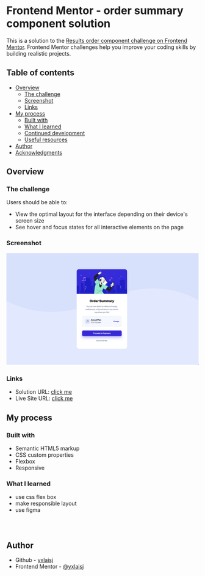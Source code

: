 # Frontend Mentor - order summary component solution

This is a solution to the [Results order component challenge on Frontend Mentor](https://www.frontendmentor.io/challenges/order-summary-component-QlPmajDUj/hub). Frontend Mentor challenges help you improve your coding skills by building realistic projects.

## Table of contents

- [Overview](#overview)
    - [The challenge](#the-challenge)
    - [Screenshot](#screenshot)
    - [Links](#links)
- [My process](#my-process)
    - [Built with](#built-with)
    - [What I learned](#what-i-learned)
    - [Continued development](#continued-development)
    - [Useful resources](#useful-resources)
- [Author](#author)
- [Acknowledgments](#acknowledgments)

## Overview

### The challenge

Users should be able to:

- View the optimal layout for the interface depending on their device's screen size
- See hover and focus states for all interactive elements on the page

### Screenshot

![](shot/screenshot.jpg)

### Links

- Solution URL: [click me](https://github.com/yxlaisj/order-summary-component)
- Live Site URL: [click me](https://yxlaisj.github.io/order-summary-component/)

## My process

### Built with

- Semantic HTML5 markup
- CSS custom properties
- Flexbox
- Responsive

### What I learned

- use css flex box
- make responsible layout
- use figma

```html

```
```css

```
```js

```

## Author

- Github - [yxlaisj](https://github.com/yxlaisj)
- Frontend Mentor - [@yxlaisj](https://www.frontendmentor.io/profile/yxlaisj)
